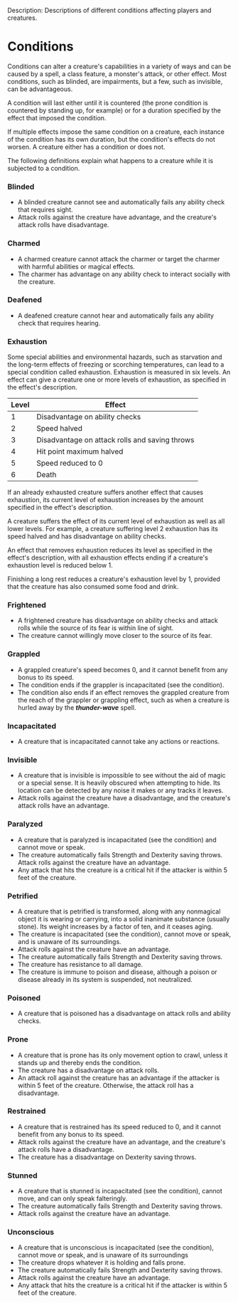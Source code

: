 Description: Descriptions of different conditions affecting players and creatures.

# Conditions 
Conditions can alter a creature's capabilities in a variety of ways and can be caused by a spell, a class feature, a monster's attack, or other effect. Most conditions, such as blinded, are impairments, but a few, such as invisible, can be advantageous.

A condition will last either until it is countered (the prone condition is countered by standing up, for example) or for a duration specified by the effect that imposed the condition.

If multiple effects impose the same condition on a creature, each instance of the condition has its own duration, but the condition's effects do not worsen. A creature either has a condition or does not.

The following definitions explain what happens to a creature while it is subjected to a condition. 

### Blinded
* A blinded creature cannot see and automatically fails any ability check that requires sight.
* Attack rolls against the creature have advantage, and the creature's attack rolls have disadvantage. 

### Charmed 
* A charmed creature cannot attack the charmer or target the charmer with harmful abilities or magical effects.
* The charmer has advantage on any ability check to interact socially with the creature. 

### Deafened
* A deafened creature cannot hear and automatically fails any ability check that requires hearing. 

### Exhaustion 
Some special abilities and environmental hazards, such as starvation and the long-term effects of freezing or scorching temperatures, can lead to a special condition called exhaustion. Exhaustion is measured in six levels. An effect can give a creature one or more levels of exhaustion, as specified in the effect's description. 

| Level | Effect                                         |
|-------|------------------------------------------------|
| 1     | Disadvantage on ability checks                 |
| 2     | Speed halved                                   |
| 3     | Disadvantage on attack rolls and saving throws |
| 4     | Hit point maximum halved                       |
| 5     | Speed reduced to 0                             |
| 6     | Death                                         |


If an already exhausted creature suffers another effect that causes exhaustion, its current level of exhaustion increases by the amount specified in the effect's description.

A creature suffers the effect of its current level of exhaustion as well as all lower levels. For example, a creature suffering level 2 exhaustion has its speed halved and has disadvantage on ability checks.

An effect that removes exhaustion reduces its level as specified in the effect's description, with all exhaustion effects ending if a creature's exhaustion level is reduced below 1.

Finishing a long rest reduces a creature's exhaustion level by 1, provided that the creature has also consumed some food and drink. 

### Frightened
* A frightened creature has disadvantage on ability checks and attack rolls while the source of its fear is within line of sight.
* The creature cannot willingly move closer to the source of its fear. 

### Grappled
* A grappled creature's speed becomes 0, and it cannot benefit from any bonus to its speed.
* The condition ends if the grappler is incapacitated (see the condition).
* The condition also ends if an effect removes the grappled creature from the reach of the grappler or grappling effect, such as when a creature is hurled away by the **_thunder-wave_** spell.
### Incapacitated
* A creature that is incapacitated cannot take any actions or reactions. 

### Invisible 
* A creature that is invisible is impossible to see without the aid of magic or a special sense. It is heavily obscured when attempting to hide. Its location can be detected by any noise it makes or any tracks it leaves.
* Attack rolls against the creature have a disadvantage, and the creature's attack rolls have an advantage. 

### Paralyzed
* A creature that is paralyzed is incapacitated (see the condition) and cannot move or speak.
* The creature automatically fails Strength and Dexterity saving throws. Attack rolls against the creature have an advantage.
* Any attack that hits the creature is a critical hit if the attacker is within 5 feet of the creature. 

### Petrified
* A creature that is petrified is transformed, along with any nonmagical object it is wearing or carrying, into a solid inanimate substance (usually stone). Its weight increases by a factor of ten, and it ceases aging.
* The creature is incapacitated (see the condition), cannot move or speak, and is unaware of its surroundings.
* Attack rolls against the creature have an advantage.
* The creature automatically fails Strength and Dexterity saving throws.
* The creature has resistance to all damage.
* The creature is immune to poison and disease, although a poison or disease already in its system is suspended, not neutralized. 


### Poisoned
* A creature that is poisoned has a disadvantage on attack rolls and ability checks. 

### Prone
* A creature that is prone has its only movement option to crawl, unless it stands up and thereby ends the condition.
* The creature has a disadvantage on attack rolls.
* An attack roll against the creature has an advantage if the attacker is within 5 feet of the creature. Otherwise, the attack roll has a disadvantage. 

### Restrained
* A creature that is restrained has its speed reduced to 0, and it cannot benefit from any bonus to its speed.
* Attack rolls against the creature have an advantage, and the creature's attack rolls have a disadvantage.
* The creature has a disadvantage on Dexterity saving throws. 

### Stunned
* A creature that is stunned is incapacitated (see the condition), cannot move, and can only speak falteringly.
* The creature automatically fails Strength and Dexterity saving throws.
* Attack rolls against the creature have an advantage. 

### Unconscious
* A creature that is unconscious is incapacitated (see the condition), cannot move or speak, and is unaware of its surroundings
* The creature drops whatever it is holding and falls prone.
* The creature automatically fails Strength and Dexterity saving throws.
* Attack rolls against the creature have an advantage.
* Any attack that hits the creature is a critical hit if the attacker is within 5 feet of the creature.